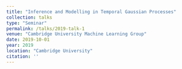```yaml
---
title: "Inference and Modelling in Temporal Gaussian Processes"
collection: talks
type: "Seminar"
permalink: /talks/2019-talk-1
venue: "Cambridge University Machine Learning Group"
date: 2019-10-01
year: 2019
location: "Cambridge University"
citation: ''
---
```

